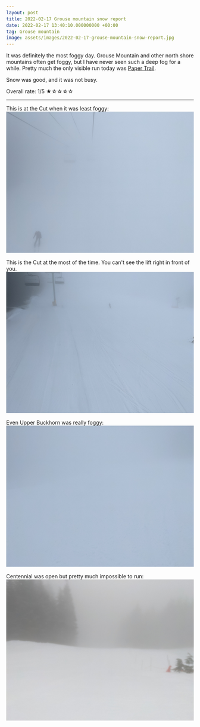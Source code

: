 ```yaml
---
layout: post
title: 2022-02-17 Grouse mountain snow report
date: 2022-02-17 13:40:10.000000000 +00:00
tag: Grouse mountain
image: assets/images/2022-02-17-grouse-mountain-snow-report.jpg
---
```


It was definitely the most foggy day. Grouse Mountain and other north shore mountains often get foggy, but I have never seen such a deep fog for a while. Pretty much the only visible run today was [Paper Trail](https://vancouversnowboarding.ca/paper-trail/).

Snow was good, and it was not busy.

Overall rate: 1/5 ★☆☆☆☆

---

This is at the Cut when it was least foggy:
![](/assets/images/2022-02-17-PXL_20220217_181952641.jpg)

This is the Cut at the most of the time. You can't see the lift right in front of you.
![](/assets/images/2022-02-17-PXL_20220217_170252714.jpg)

Even Upper Buckhorn was really foggy:
![](/assets/images/2022-02-17-PXL_20220217_175259996.jpg)

Centennial was open but pretty much impossible to run:
![](/assets/images/2022-02-17-PXL_20220217_174321686.jpg)
